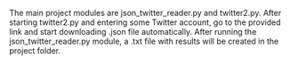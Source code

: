 The main project modules are json_twitter_reader.py and twitter2.py. 
After starting twitter2.py and entering some Twitter account, go to the provided link and start downloading .json file automatically. 
After running the json_twitter_reader.py module, a .txt file with results will be created in the project folder.
